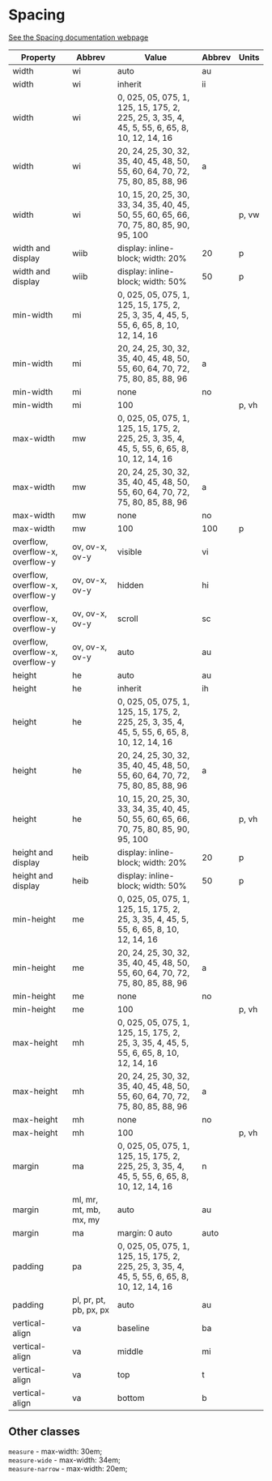# Spacing

[See the Spacing documentation webpage](https://chrisjwaddell.github.io/Stooge-CSS/spacing.html)

| Property |Abbrev| Value |Abbrev | Units |
|----------|--------|-------|--------|------|
| width  | wi   | auto | au |  |
| width  | wi     | inherit | ii |  |
| width  | wi     | 0, 025, 05, 075, 1, 125, 15, 175, 2, 225, 25, 3, 35, 4, 45, 5, 55, 6, 65, 8, 10, 12, 14, 16	 |  |  |
| width  | wi     | 20, 24, 25, 30, 32, 35, 40, 45, 48, 50, 55, 60, 64, 70, 72, 75, 80, 85, 88, 96 | a |  |
| width  | wi     | 10, 15, 20, 25, 30, 33, 34, 35, 40, 45, 50, 55, 60, 65, 66, 70, 75, 80, 85, 90, 95, 100 |  | p, vw |
| width and display  | wiib     | display: inline-block; width: 20% | 20 | p  |
| width and display  | wiib     | display: inline-block; width: 50% | 50 | p  |
| min-width | mi | 0, 025, 05, 075, 1, 125, 15, 175, 2, 25, 3, 35, 4, 45, 5, 55, 6, 65, 8, 10, 12, 14, 16 | | |
| min-width | mi | 20, 24, 25, 30, 32, 35, 40, 45, 48, 50, 55, 60, 64, 70, 72, 75, 80, 85, 88, 96 | a | |
| min-width | mi | none | no | |
| min-width | mi | 100 |  | p, vh |
| max-width | mw | 0, 025, 05, 075, 1, 125, 15, 175, 2, 225, 25, 3, 35, 4, 45, 5, 55, 6, 65, 8, 10, 12, 14, 16 | | |
| max-width | mw | 20, 24, 25, 30, 32, 35, 40, 45, 48, 50, 55, 60, 64, 70, 72, 75, 80, 85, 88, 96 | a | |
| max-width | mw | none | no |  |
| max-width | mw | 100  | 100 | p |
| overflow, overflow-x, overflow-y | ov, ov-x, ov-y | visible | vi | |
| overflow, overflow-x, overflow-y | ov, ov-x, ov-y | hidden | hi |  |
| overflow, overflow-x, overflow-y | ov, ov-x, ov-y | scroll | sc |  |
| overflow, overflow-x, overflow-y | ov, ov-x, ov-y | auto | au |  |
| height | he | auto | au | |
| height | he | inherit | ih | |
| height | he | 0, 025, 05, 075, 1, 125, 15, 175, 2, 225, 25, 3, 35, 4, 45, 5, 55, 6, 65, 8, 10, 12, 14, 16 | | |
| height | he | 20, 24, 25, 30, 32, 35, 40, 45, 48, 50, 55, 60, 64, 70, 72, 75, 80, 85, 88, 96 | a | |
| height | he | 10, 15, 20, 25, 30, 33, 34, 35, 40, 45, 50, 55, 60, 65, 66, 70, 75, 80, 85, 90, 95, 100 |  | p, vh  |
| height and display | heib | display: inline-block; width: 20% | 20 | p |
| height and display | heib | display: inline-block; width: 50% | 50 | p |
| min-height | me | 0, 025, 05, 075, 1, 125, 15, 175, 2, 25, 3, 35, 4, 45, 5, 55, 6, 65, 8, 10, 12, 14, 16 | | |
| min-height | me | 20, 24, 25, 30, 32, 35, 40, 45, 48, 50, 55, 60, 64, 70, 72, 75, 80, 85, 88, 96 | a | |
| min-height | me | none | no | |
| min-height | me | 100 |  | p, vh |
| max-height | mh | 0, 025, 05, 075, 1, 125, 15, 175, 2, 25, 3, 35, 4, 45, 5, 55, 6, 65, 8, 10, 12, 14, 16 | | |
| max-height | mh | 20, 24, 25, 30, 32, 35, 40, 45, 48, 50, 55, 60, 64, 70, 72, 75, 80, 85, 88, 96 | a | |
| max-height | mh | none | no | |
| max-height | mh | 100 | | p, vh |
| margin | ma | 0, 025, 05, 075, 1, 125, 15, 175, 2, 225, 25, 3, 35, 4, 45, 5, 55, 6, 65, 8, 10, 12, 14, 16 |  n | |
| margin | ml, mr, mt, mb, mx, my | auto | au | |
| margin |  ma  | margin: 0 auto | auto | |
| padding | pa | 0, 025, 05, 075, 1, 125, 15, 175, 2, 225, 25, 3, 35, 4, 45, 5, 55, 6, 65, 8, 10, 12, 14, 16 | | |
| padding | pl, pr, pt, pb, px, px | auto | au | |
| vertical-align | va | baseline | ba | |
| vertical-align | va | middle | mi | |
| vertical-align | va | top | t | |
| vertical-align | va | bottom | b | |

## Other classes
`measure` - max-width: 30em;\
`measure-wide` - max-width: 34em;\
`measure-narrow` - max-width: 20em;

